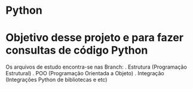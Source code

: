 # Python
# Objetivo desse projeto e para fazer consultas de código Python
Os arquivos de estudo encontra-se nas Branch:
. Estrutura (Programação Estrutural)
. POO (Programação Orientada a Objeto)
. Integração (Integrações Python de bibliotecas e etc)
